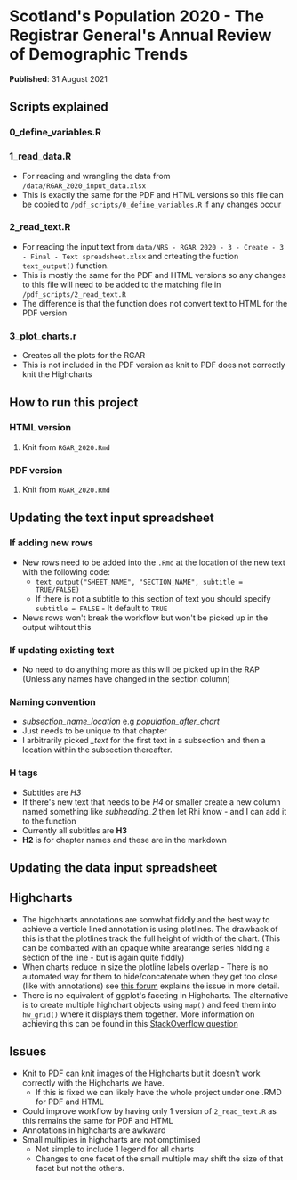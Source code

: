 # Scotland's Population 2020 - The Registrar General's Annual Review of Demographic Trends

**Published**: 31 August 2021

## Scripts explained

### 0_define_variables.R

### 1_read_data.R

* For reading and wrangling the data from `/data/RGAR_2020_input_data.xlsx`
* This is exactly the same for the PDF and HTML versions so this file can be copied to `/pdf_scripts/0_define_variables.R` if any changes occur

### 2_read_text.R

* For reading the input text from `data/NRS - RGAR 2020 - 3 - Create - 3 - Final - Text spreadsheet.xlsx` and crteating the fuction `text_output()` function.
* This is mostly the same for the PDF and HTML versions so any changes to this file will need to be added to the matching file in `/pdf_scripts/2_read_text.R`
* The difference is that the function does not convert text to HTML for the PDF version
 
### 3_plot_charts.r

* Creates all the plots for the RGAR 
* This is not included in the PDF version as knit to PDF does not correctly knit the Highcharts



## How to run this project

### HTML version

1. Knit from `RGAR_2020.Rmd`

### PDF version

1. Knit from `RGAR_2020.Rmd`

## Updating the text input spreadsheet

### If adding new rows	

* New rows need to be added into the `.Rmd` at the location of the new text with the following code: 
    * `text_output("SHEET_NAME", "SECTION_NAME", subtitle = TRUE/FALSE)`
    * If there is not a subtitle to this section of text you should specify `subtitle = FALSE` - It default to `TRUE`
* News rows won't break the workflow but won't be picked up in the output wihtout this 

### If updating existing text	

* No need to do anything more as this will be picked up in the RAP (Unless any names have changed in the section column)

### Naming convention 	

* *subsection_name_location* e.g *population_after_chart*
* Just needs to be unique to that chapter 
* I arbitrarily picked *_text* for the first text in a subsection and then a location within the subsection thereafter. 

### H tags	

* Subtitles are *H3*
* If there's new text that needs to be *H4* or smaller create a new column named something like *subheading_2* then let Rhi know - and I can add it to the function
* Currently all subtitles are **H3**
* **H2** is for chapter names and these are in the markdown

## Updating the data input spreadsheet

## Highcharts

* The higchharts annotations are somwhat fiddly and the best way to achieve a verticle lined annotation is using plotlines. The drawback of this is that the plotlines track the full height of width of the chart. (This can be combatted with an opaque white arearange series hidding a section of the line - but is again quite fiddly)
* When charts reduce in size the plotline labels overlap - There is no automated way for them to hide/concatenate when they get too close (like with annotations) see [this forum](https://www.highcharts.com/forum/viewtopic.php?t=40483) explains the issue in more detail.
* There is no equivalent of ggplot's faceting in Highcharts. The alternative is to create multiple highchart objects using `map()` and feed them into `hw_grid()` where it displays them together. More information on achieving this can be found in this [StackOverflow question](https://stackoverflow.com/questions/53277199/facet-wrap-facet-grid-any-similar-function-in-highcharter)


## Issues

* Knit to PDF can knit images of the Highcharts but it doesn't work correctly with the Highcharts we have.
    * If this is fixed we can likely have the whole project under one .RMD for PDF and HTML
* Could improve workflow by having only 1 version of `2_read_text.R` as this remains the same for PDF and HTML
* Annotations in highcharts are awkward
* Small multiples in highcharts are not omptimised
    * Not simple to include 1 legend for all charts
    * Changes to one facet of the small multiple may shift the size of that facet but not the others. 